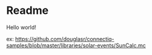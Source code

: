 # Readme
Hello world!

ex:
https://github.com/douglasr/connectiq-samples/blob/master/libraries/solar-events/SunCalc.mc